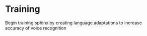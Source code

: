 # Training

Begin training sphinx by creating language adaptations to increase accuracy of voice recognition
